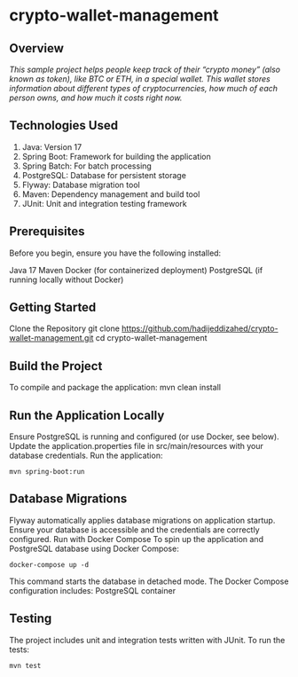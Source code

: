 # crypto-wallet-management

## Overview
_This sample project helps people keep track of their “crypto money” (also known as token), like
BTC or ETH, in a special wallet. This wallet stores information about different types of cryptocurrencies, how much
of each person owns, and how much it costs right now._ 

## Technologies Used

1. Java: Version 17
2. Spring Boot: Framework for building the application
3. Spring Batch: For batch processing
4. PostgreSQL: Database for persistent storage
5. Flyway: Database migration tool
6. Maven: Dependency management and build tool
7. JUnit: Unit and integration testing framework

## Prerequisites
Before you begin, ensure you have the following installed:

Java 17
Maven
Docker (for containerized deployment)
PostgreSQL (if running locally without Docker)

## Getting Started
Clone the Repository
git clone https://github.com/hadijeddizahed/crypto-wallet-management.git
cd crypto-wallet-management

## Build the Project
To compile and package the application:
mvn clean install

## Run the Application Locally

Ensure PostgreSQL is running and configured (or use Docker, see below).
Update the application.properties file in src/main/resources with your database credentials.
Run the application:

`mvn spring-boot:run`

## Database Migrations
Flyway automatically applies database migrations on application startup. Ensure your database is accessible and the credentials are correctly configured.
Run with Docker Compose
To spin up the application and PostgreSQL database using Docker Compose:

`docker-compose up -d`

This command starts the database in detached mode. The Docker Compose configuration includes:
PostgreSQL container

## Testing
The project includes unit and integration tests written with JUnit. To run the tests:

`mvn test`

